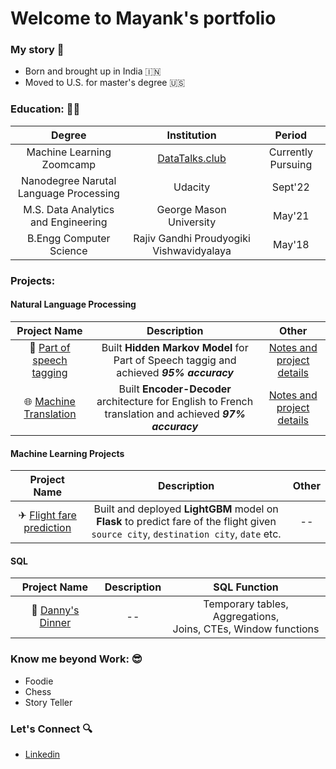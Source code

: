 
# Welcome to Mayank's portfolio 

### My story 📖
- Born and brought up in India 🇮🇳
- Moved to U.S. for master's degree 🇺🇸

### Education: :man_student:
   | **Degree**        | **Institution**           | **Period** |
   | :-------------: |:-------------:| :-----:|
   | Machine Learning Zoomcamp | [DataTalks.club](https://github.com/alexeygrigorev/mlbookcamp-code/tree/master/course-zoomcamp)                                 |Currently Pursuing |
   | Nanodegree Narutal Language Processing | Udacity                                  | Sept'22 |
   | M.S. Data Analytics and Engineering    | George Mason University                  | May'21 |
   | B.Engg Computer Science                | Rajiv Gandhi Proudyogiki Vishwavidyalaya | May'18 |


### Projects:
#### Natural Language Processing
   | **Project Name**        | **Description**           | **Other**  |
   |:-------------: |:-------------:| :-----:|
   |📖 [Part of speech tagging](https://github.com/mayankdubey1996/NLP_Nanodegree/tree/main/POS_tagging) | Built **Hidden Markov Model** for Part of Speech taggig and achieved <i>**95% accuracy**</i> | [Notes and project details](https://github.com/mayankdubey1996/Notes/tree/main/HMM) |
   |🌐 [Machine Translation](https://github.com/mayankdubey1996/NLP_Nanodegree/tree/main/Machine_translation) |Built **Encoder-Decoder** architecture for English to French translation and achieved <i>**97% accuracy**</i>|[Notes and project details](https://github.com/mayankdubey1996/Notes/tree/main/Machine_translation)|
   
   #### Machine Learning Projects
   | **Project Name**        | **Description**           | **Other**  |
   |:-------------: |:-------------:| :-----:|
   |✈︎ [Flight fare prediction](https://github.com/mayankdubey1996/flight_fare_prediction) | Built and deployed **LightGBM** model on **Flask** to predict fare of the flight given `source city`, `destination city`, `date` etc.  | -- |
   

 #### SQL
   | **Project Name**        | **Description**           | **SQL Function**  |
   | :-------------: |:-------------:| :-----:|
   |🍕 [Danny's Dinner](https://github.com/mayankdubey1996/SQL_case_study/blob/main/1.Dannys_Diner/solution.md)| --  | Temporary tables, Aggregations, <br/> Joins, CTEs, Window functions |
 
### Know me beyond Work: 😎
- Foodie
- Chess
- Story Teller

### Let's Connect :mag:
- [Linkedin](https://www.linkedin.com/in/mayank-dubey11/)


